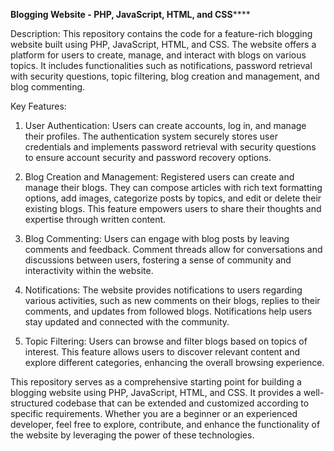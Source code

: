 **Blogging Website - PHP, JavaScript, HTML, and CSS******

Description:
This repository contains the code for a feature-rich blogging website built using PHP, JavaScript, HTML, and CSS. The website offers a platform for users to create, manage, and interact with blogs on various topics. It includes functionalities such as notifications, password retrieval with security questions, topic filtering, blog creation and management, and blog commenting.

Key Features:
1. User Authentication: Users can create accounts, log in, and manage their profiles. The authentication system securely stores user credentials and implements password retrieval with security questions to ensure account security and password recovery options.

2. Blog Creation and Management: Registered users can create and manage their blogs. They can compose articles with rich text formatting options, add images, categorize posts by topics, and edit or delete their existing blogs. This feature empowers users to share their thoughts and expertise through written content.

3. Blog Commenting: Users can engage with blog posts by leaving comments and feedback. Comment threads allow for conversations and discussions between users, fostering a sense of community and interactivity within the website.

4. Notifications: The website provides notifications to users regarding various activities, such as new comments on their blogs, replies to their comments, and updates from followed blogs. Notifications help users stay updated and connected with the community.

5. Topic Filtering: Users can browse and filter blogs based on topics of interest. This feature allows users to discover relevant content and explore different categories, enhancing the overall browsing experience.

This repository serves as a comprehensive starting point for building a blogging website using PHP, JavaScript, HTML, and CSS. It provides a well-structured codebase that can be extended and customized according to specific requirements. Whether you are a beginner or an experienced developer, feel free to explore, contribute, and enhance the functionality of the website by leveraging the power of these technologies.
